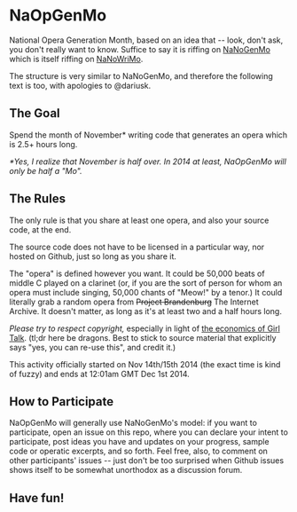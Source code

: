 NaOpGenMo
=========

National Opera Generation Month, based on an idea that -- look, don't ask, you don't really want to know.  Suffice to say it is riffing on [NaNoGenMo](https://github.com/dariusk/NaNoGenMo-2014) which is itself riffing on [NaNoWriMo](nanowrimo.org).

The structure is very similar to NaNoGenMo, and therefore the following text is too, with apologies to @dariusk.

The Goal
--------

Spend the month of November* writing code that generates an opera which is 2.5+ hours long.

_*Yes, I realize that November is half over.  In 2014 at least, NaOpGenMo will only be half a "Mo"._

The Rules
---------

The only rule is that you share at least one opera, and also your source code, at the end.

The source code does not have to be licensed in a particular way, nor hosted on Github, just so long as you share it.

The "opera" is defined however you want.  It could be 50,000 beats of middle C played on a clarinet (or, if you are the sort of person for whom an opera must include singing, 50,000 chants of "Meow!" by a tenor.)  It could literally grab a random opera from <s>Project Brandenburg</s> The Internet Archive.  It doesn't matter, as long as it's at least two and a half hours long.

_Please try to respect copyright,_ especially in light of [the economics of Girl Talk](http://blog.priceonomics.com/post/47719281228/the-economics-of-girl-talk).  (tl;dr here be dragons.  Best to stick to source material that explicitly says "yes, you can re-use this", and credit it.)

This activity officially started on Nov 14th/15th 2014 (the exact time is kind of fuzzy) and ends at 12:01am GMT Dec 1st 2014.

How to Participate
------------------

NaOpGenMo will generally use NaNoGenMo's model: if you want to participate, open an issue on this repo, where you can declare your intent to participate, post ideas you have and updates on your progress, sample code or operatic excerpts, and so forth.  Feel free, also, to comment on other participants' issues -- just don't be too surprised when Github issues shows itself to be somewhat unorthodox as a discussion forum.

Have fun!
---------
